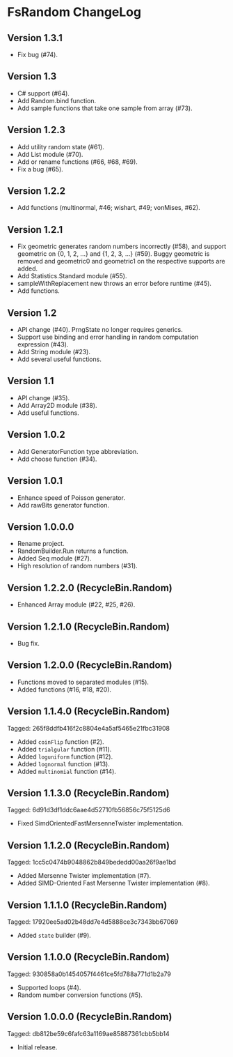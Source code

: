 FsRandom ChangeLog
==================

Version 1.3.1
-------------

* Fix bug (#74).

Version 1.3
-----------

* C# support (#64).
* Add Random.bind function.
* Add sample functions that take one sample from array (#73).

Version 1.2.3
-------------

* Add utility random state (#61).
* Add List module (#70).
* Add or rename functions (#66, #68, #69).
* Fix a bug (#65).

Version 1.2.2
-------------

* Add functions (multinormal, #46; wishart, #49; vonMises, #62).

Version 1.2.1
-------------

* Fix geometric generates random numbers incorrectly (#58),
  and support geometric on {0, 1, 2, ...} and {1, 2, 3, ...} (#59).
  Buggy geometric is removed and geometric0 and geometric1 on the respective supports are added.
* Add Statistics.Standard module (#55).
* sampleWithReplacement new throws an error before runtime (#45).
* Add functions.

Version 1.2
-----------

* API change (#40). PrngState no longer requires generics.
* Support use binding and error handling in random computation expression (#43).
* Add String module (#23).
* Add several useful functions.

Version 1.1
-----------

* API change (#35).
* Add Array2D module (#38).
* Add useful functions.

Version 1.0.2
-------------

* Add GeneratorFunction type abbreviation.
* Add choose function (#34).

Version 1.0.1
-------------

* Enhance speed of Poisson generator.
* Add rawBits generator function.

Version 1.0.0.0
---------------

* Rename project.
* RandomBuilder.Run returns a function.
* Added Seq module (#27).
* High resolution of random numbers (#31).

Version 1.2.2.0 (RecycleBin.Random)
-----------------------------------

* Enhanced Array module (#22, #25, #26).

Version 1.2.1.0 (RecycleBin.Random)
-----------------------------------

* Bug fix.

Version 1.2.0.0 (RecycleBin.Random)
-----------------------------------

* Functions moved to separated modules (#15).
* Added functions (#16, #18, #20).

Version 1.1.4.0 (RecycleBin.Random)
-----------------------------------
Tagged: 265f8ddfb416f2c8804e4a5af5465e21fbc31908

* Added `coinFlip` function (#2).
* Added `trialgular` function (#11).
* Added `loguniform` function (#12).
* Added `lognormal` function (#13).
* Added `multinomial` function (#14).

Version 1.1.3.0 (RecycleBin.Random)
-----------------------------------
Tagged: 6d91d3df1ddc6aae4d52710fb56856c75f5125d6

* Fixed SimdOrientedFastMersenneTwister implementation.

Version 1.1.2.0 (RecycleBin.Random)
-----------------------------------
Tagged: 1cc5c0474b9048862b849bededd00aa26f9ae1bd

* Added Mersenne Twister implementation (#7).
* Added SIMD-Oriented Fast Mersenne Twister implementation (#8).

Version 1.1.1.0 (RecycleBin.Random)
-----------------------------------
Tagged: 17920ee5ad02b48dd7e4d5888ce3c7343bb67069

* Added `state` builder (#9).

Version 1.1.0.0 (RecycleBin.Random)
-----------------------------------
Tagged: 930858a0b1454057f4461ce5fd788a771d1b2a79

* Supported loops (#4).
* Random number conversion functions (#5).

Version 1.0.0.0 (RecycleBin.Random)
-----------------------------------
Tagged: db812be59c6fafc63a1169ae85887361cbb5bb14

* Initial release.
